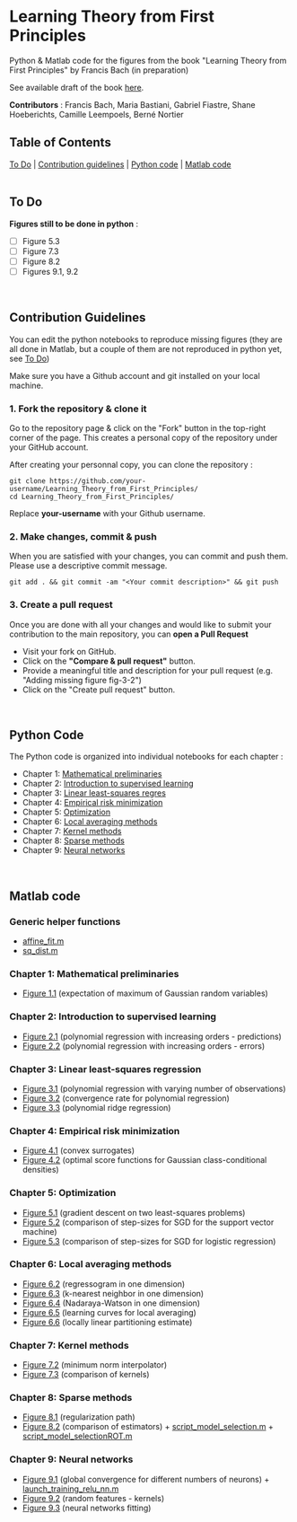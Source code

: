# Learning Theory from First Principles
Python & Matlab code for the figures from the book "Learning Theory from First Principles" by Francis Bach (in preparation)


See available draft of the book [here](https://www.di.ens.fr/%7Efbach/ltfp_book.pdf).

**Contributors** : Francis Bach, Maria Bastiani, Gabriel Fiastre, Shane Hoeberichts, Camille Leempoels, Berné Nortier
<br>

## Table of Contents
[To Do](#to-do) | [Contribution guidelines](#contribution-guidelines) | [Python code](#python-code) | [Matlab code](#matlab-code) 
<br>
<br>

## To Do 

**Figures still to be done in python** :

- [ ] Figure 5.3
- [ ] Figure 7.3
- [ ] Figure 8.2
- [ ] Figures 9.1, 9.2

<br>

## Contribution Guidelines
You can edit the python notebooks to reproduce missing figures (they are all done in Matlab, but a couple of them are not reproduced in python yet, see [To Do](#to-do))

Make sure you have a Github account and git installed on your local machine.

### 1. Fork the repository & clone it
Go to the repository page & click on the "Fork" button in the top-right corner of the page. This creates a personal copy of the repository under your GitHub account.

After creating your personnal copy, you can clone the repository :
```
git clone https://github.com/your-username/Learning_Theory_from_First_Principles/
cd Learning_Theory_from_First_Principles/
```
Replace **your-username** with your Github username.

### 2. Make changes, commit & push
When you are satisfied with your changes, you can commit and push them. Please use a descriptive commit message.
```
git add . && git commit -am "<Your commit description>" && git push
```

### 3. Create a pull request
Once you are done with all your changes and would like to submit your contribution to the main repository, you can **open a Pull Request**
- Visit your fork on GitHub.
- Click on the **"Compare & pull request"** button.
- Provide a meaningful title and description for your pull request (e.g. "Adding missing figure fig-3-2")
- Click on the "Create pull request" button.
<br>

## Python Code
The Python code is organized into individual notebooks for each chapter :
- Chapter 1: [Mathematical preliminaries](python/1_mathematical_preliminaries.ipynb)
- Chapter 2: [Introduction to supervised learning](python/2_introduction_supervised_learning.ipynb)
- Chapter 3: [Linear least-squares regres](python/3_least_squares.ipynb)
- Chapter 4: [Empirical risk minimization](python/4_empirical_risk_minimization.ipynb)
- Chapter 5: [Optimization](python/5_optimization.ipynb)
- Chapter 6: [Local averaging methods](python/6_local_averaging.ipynb)
- Chapter 7: [Kernel methods](python/7_kernels.ipynb)
- Chapter 8: [Sparse methods](python/8_model_selection.ipynb)
- Chapter 9: [Neural networks](python/9_neural_networks.ipynb)

<br>

## Matlab code
### Generic helper functions
- [affine_fit.m](/matlab/affine_fit.m)
- [sq_dist.m](/matlab/sq_dist.m)


### Chapter 1: Mathematical preliminaries

- [Figure 1.1](matlab/expectation_of_max.m) (expectation of maximum of Gaussian random variables)


### Chapter 2: Introduction to supervised learning

- [Figure 2.1](matlab/intro_supervised_learning/polynomial_regression.m) (polynomial regression with increasing orders - predictions)
- [Figure 2.2](matlab/polynomial_regression_with_replications.m) (polynomial regression with increasing orders - errors)


### Chapter 3: Linear least-squares regression

- [Figure 3.1](matlab/least_squares/OLS_polynomals_plots.m) (polynomial regression with varying number of observations)
- [Figure 3.2](matlab/least_squares/OLS_polynomals_rates.m) (convergence rate for polynomial regression)
- [Figure 3.3](matlab/least_squares/ridge_regression.m) (polynomial ridge regression)


### Chapter 4: Empirical risk minimization

- [Figure 4.1](matlab/empirical_risk_minimization/plot_losses_theory_class.m) (convex surrogates)
- [Figure 4.2](matlab/empirical_risk_minimization/plot_binary_classification_scores.m) (optimal score functions for Gaussian class-conditional densities)


### Chapter 5: Optimization

- [Figure 5.1](matlab/optimization/grad_descent_comparison.m) (gradient descent on two least-squares problems)
- [Figure 5.2](matlab/optimization/hinge_sgd.m) (comparison of step-sizes for SGD for the support vector machine)
- [Figure 5.3](matlab/optimization/logistic_sgd_saga.m) (comparison of step-sizes for SGD for logistic regression)


### Chapter 6: Local averaging methods

- [Figure 6.2](matlab/local_averaging/regressogram.m) (regressogram in one dimension)
- [Figure 6.3](matlab/local_averaging/knn.m) (k-nearest neighbor in one dimension)
- [Figure 6.4](matlab/local_averaging/nadaraya.m) (Nadaraya-Watson in one dimension)
- [Figure 6.5](matlab/local_averaging/all_learning_curves.m) (learning curves for local averaging)
- [Figure 6.6](matlab/local_averaging/regressogram_poly.m) (locally linear partitioning estimate)


### Chapter 7: Kernel methods

- [Figure 7.2](matlab/kernels/interpolate_kernel.m) (minimum norm interpolator)
- [Figure 7.3](matlab/kernels/kernel_simulations_1d_single_plot.m) (comparison of kernels)


### Chapter 8: Sparse methods

- [Figure 8.1](matlab/model_selection/path_lasso.m) (regularization path)
- [Figure 8.2](matlab/model_selection/model_selection.m) (comparison of estimators) + [script_model_selection.m](matlab/model_selection/script_model_selection.m) +  [script_model_selectionROT.m](matlab/model_selection/script_model_selectionROT.m)


### Chapter 9: Neural networks

- [Figure 9.1](matlab/neural_networks/neural_networks_1d_testerrors.m) (global convergence for different numbers of neurons) + [launch_training_relu_nn.m](matlab/neural_networks/launch_training_relu_nn.m)
- [Figure 9.2](matlab/neural_networks/random_features_interpolation.m) (random features - kernels)
- [Figure 9.3](matlab/neural_networks/neural_networks_1d.m) (neural networks fitting)
